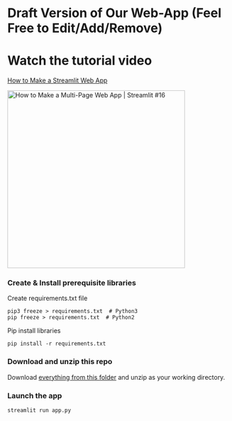 # Draft Version of Our Web-App (Feel Free to Edit/Add/Remove)

# Watch the tutorial video
[How to Make a Streamlit Web App](https://youtu.be/nSw96qUbK9o)

<a href="https://youtu.be/nSw96qUbK9o"><img src="http://img.youtube.com/vi/nSw96qUbK9o/0.jpg" alt="How to Make a Multi-Page Web App | Streamlit #16" title="How to Make a Multi-Page Web App | Streamlit #16" width="400" /></a>

### Create & Install prerequisite libraries

Create requirements.txt file

```
pip3 freeze > requirements.txt  # Python3
pip freeze > requirements.txt  # Python2

```

Pip install libraries
```
pip install -r requirements.txt
```

### Download and unzip this repo

Download [everything from this folder](https://github.com/OmdenaAI/omdena-bangladesh-roadsafety/tree/main/src/tasks/task-4-deployment) and unzip as your working directory.

###  Launch the app

```
streamlit run app.py
```
